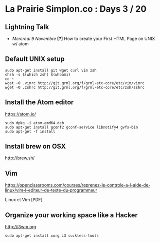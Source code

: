 # La Prairie Simplon.co : Days 3 / 20

## Lightning Talk

- _Mercredi 9 Novembre_ **[?]** How to create your First HTML Page on UNIX w/ atom

## Default UNIX setup

```shell
sudo apt-get install git wget curl vim zsh
chsh -s $(which zsh) $(whoami)
cd ~
wget -O .vimrc http://git.grml.org/f/grml-etc-core/etc/vim/vimrc
wget -O .zshrc http://git.grml.org/f/grml-etc-core/etc/zsh/zshrc
```

## Install the Atom editor

https://atom.io/

```shell
sudo dpkg -i atom-amd64.deb
sudo apt-get install gconf2 gconf-service libnotify4 gvfs-bin
sudo apt-get -f install
```

## Install brew on OSX

http://brew.sh/

## Vim

https://openclassrooms.com/courses/reprenez-le-controle-a-l-aide-de-linux/vim-l-editeur-de-texte-du-programmeur

Linux et Vim [PDF]

## Organize your working space like a Hacker

http://i3wm.org

```
sudo apt-get install xorg i3 suckless-tools
```
